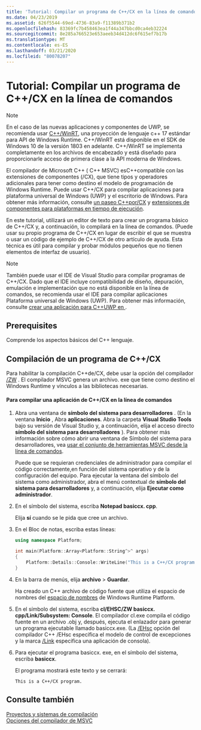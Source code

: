 ```yaml
---
title: 'Tutorial: Compilar un programa de C++/CX en la línea de comandos'
ms.date: 04/23/2019
ms.assetid: 626f5544-69ed-4736-83a9-f11389b371b2
ms.openlocfilehash: 83369fc7b458463ea1f44a347bbcd0ca4eb32224
ms.sourcegitcommit: 8e285a766523e653aeeb34d412dc6f615ef7b17b
ms.translationtype: MT
ms.contentlocale: es-ES
ms.lasthandoff: 03/21/2020
ms.locfileid: "80078207"
---
```

# <a name="walkthrough-compiling-a-ccx-program-on-the-command-line"></a>Tutorial: Compilar un programa de C++/CX en la línea de comandos

> [!NOTE]
> En el caso de las nuevas aplicaciones y componentes de UWP, se recomienda usar [ C++/WinRT](/windows/uwp/cpp-and-winrt-apis/), una proyección de lenguaje c++ 17 estándar para API de Windows Runtime. C++/WinRT está disponible en el SDK de Windows 10 de la versión 1803 en adelante. C++/WinRT se implementa completamente en los archivos de encabezado y está diseñado para proporcionarle acceso de primera clase a la API moderna de Windows.

El compilador de Microsoft C++ ( C++ MSVC) esC++compatible con las extensiones de componentes (/CX), que tiene tipos y operadores adicionales para tener como destino el modelo de programación de Windows Runtime. Puede usar C++/CX para compilar aplicaciones para plataforma universal de Windows (UWP) y el escritorio de Windows. Para obtener más información, consulte [un paseo C++por/CX](https://msdn.microsoft.com/magazine/dn166929.aspx) y [extensiones de componentes para plataformas en tiempo de ejecución](../extensions/component-extensions-for-runtime-platforms.md).

En este tutorial, utilizará un editor de texto para crear un programa básico de C++/CX y, a continuación, lo compilará en la línea de comandos. (Puede usar su propio programa de C++/CX en lugar de escribir el que se muestra o usar un código de ejemplo de C++/CX de otro artículo de ayuda. Esta técnica es útil para compilar y probar módulos pequeños que no tienen elementos de interfaz de usuario).

> [!NOTE]
> También puede usar el IDE de Visual Studio para compilar programas de C++/CX. Dado que el IDE incluye compatibilidad de diseño, depuración, emulación e implementación que no está disponible en la línea de comandos, se recomienda usar el IDE para compilar aplicaciones Plataforma universal de Windows (UWP). Para obtener más información, consulte [crear una aplicación para C++UWP en ](/windows/uwp/get-started/create-a-basic-windows-10-app-in-cpp).

## <a name="prerequisites"></a>Prerequisites

Comprende los aspectos básicos del C++ lenguaje.

## <a name="compiling-a-ccx-program"></a>Compilación de un programa de C++/CX

Para habilitar la compilación C++de/CX, debe usar la opción del compilador [/ZW](reference/zw-windows-runtime-compilation.md) . El compilador MSVC genera un archivo. exe que tiene como destino el Windows Runtime y vínculos a las bibliotecas necesarias.

#### <a name="to-compile-a-ccx-application-on-the-command-line"></a>Para compilar una aplicación de C++/CX en la línea de comandos

1. Abra una ventana de **símbolo del sistema para desarrolladores** . (En la ventana **Inicio** , Abra **aplicaciones**. Abra la carpeta **Visual Studio Tools** bajo su versión de Visual Studio y, a continuación, elija el acceso directo **símbolo del sistema para desarrolladores** ). Para obtener más información sobre cómo abrir una ventana de Símbolo del sistema para desarrolladores, vea [usar el conjunto de herramientas MSVC desde la línea de comandos](building-on-the-command-line.md).

   Puede que se requieran credenciales de administrador para compilar el código correctamente,en función del sistema operativo y de la configuración del equipo. Para ejecutar la ventana del símbolo del sistema como administrador, abra el menú contextual de **símbolo del sistema para desarrolladores** y, a continuación, elija **Ejecutar como administrador**.

1. En el símbolo del sistema, escriba **Notepad basiccx. cpp**.

   Elija **sí** cuando se le pida que cree un archivo.

1. En el Bloc de notas, escriba estas líneas:

    ```cpp
    using namespace Platform;

    int main(Platform::Array<Platform::String^>^ args)
    {
        Platform::Details::Console::WriteLine("This is a C++/CX program.");
    }
    ```

1. En la barra de menús, elija **archivo** > **Guardar**.

   Ha creado un C++ archivo de código fuente que utiliza el espacio de nombres del [espacio de nombres](../cppcx/platform-namespace-c-cx.md) de Windows Runtime Platform.

1. En el símbolo del sistema, escriba **cl/EHSC/ZW basiccx. cpp/Link/Subsystem: Console**. El compilador cl.exe compila el código fuente en un archivo .obj y, después, ejecuta el enlazador para generar un programa ejecutable llamado basiccx.exe. (La [/EHsc](reference/eh-exception-handling-model.md) opción del compilador C++ /EHsc especifica el modelo de control de excepciones y la marca [/Link](reference/link-pass-options-to-linker.md) especifica una aplicación de consola).

1. Para ejecutar el programa basiccx. exe, en el símbolo del sistema, escriba **basiccx**.

   El programa mostrará este texto y se cerrará:

    ```Output
    This is a C++/CX program.
    ```

## <a name="see-also"></a>Consulte también

[Proyectos y sistemas de compilación](projects-and-build-systems-cpp.md)<br/>
[Opciones del compilador de MSVC](reference/compiler-options.md)
